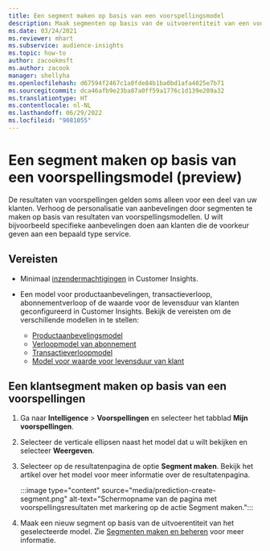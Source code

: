 ```yaml
---
title: Een segment maken op basis van een voorspellingsmodel
description: Maak segmenten op basis van de uitvoerentiteit van een voorspellingsmodel.
ms.date: 03/24/2021
ms.reviewer: mhart
ms.subservice: audience-insights
ms.topic: how-to
author: zacookmsft
ms.author: zacook
manager: shellyha
ms.openlocfilehash: d67594f2467c1a0fde84b1ba0bd1afa4025e7b71
ms.sourcegitcommit: dca46afb9e23ba87a0ff59a1776c1d139e209a32
ms.translationtype: HT
ms.contentlocale: nl-NL
ms.lasthandoff: 06/29/2022
ms.locfileid: "9081055"
---
```

# <a name="create-a-segment-based-on-a-prediction-model-preview"></a>Een segment maken op basis van een voorspellingsmodel (preview)

De resultaten van voorspellingen gelden soms alleen voor een deel van uw klanten. Verhoog de personalisatie van aanbevelingen door segmenten te maken op basis van resultaten van voorspellingsmodellen. U wilt bijvoorbeeld specifieke aanbevelingen doen aan klanten die de voorkeur geven aan een bepaald type service. 

## <a name="prerequisites"></a>Vereisten

- Minimaal [inzendermachtigingen](permissions.md) in Customer Insights.

- Een model voor productaanbevelingen, transactieverloop, abonnementverloop of de waarde voor de levensduur van klanten geconfigureerd in Customer Insights. Bekijk de vereisten om de verschillende modellen in te stellen:

  - [Productaanbevelingsmodel](predict-product-recommendation.md)
  - [Verloopmodel van abonnement](predict-subscription-churn.md)
  - [Transactieverloopmodel](predict-transactional-churn.md)
  - [Model voor waarde voor levensduur van klant](predict-customer-lifetime-value.md)

## <a name="create-a-customer-segment-based-on-predictions"></a>Een klantsegment maken op basis van een voorspellingen

1. Ga naar **Intelligence** > **Voorspellingen** en selecteer het tabblad **Mijn voorspellingen**.

1. Selecteer de verticale ellipsen naast het model dat u wilt bekijken en selecteer **Weergeven**.

1. Selecteer op de resultatenpagina de optie **Segment maken**. Bekijk het artikel over het model voor meer informatie over de resultatenpagina.

   :::image type="content" source="media/prediction-create-segment.png" alt-text="Schermopname van de pagina met voorspellingsresultaten met markering op de actie Segment maken.":::

1. Maak een nieuw segment op basis van de uitvoerentiteit van het geselecteerde model. Zie [Segmenten maken en beheren](segments.md) voor meer informatie.